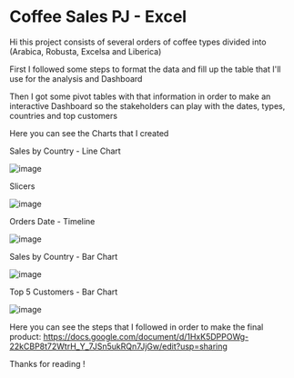 # Coffee Sales PJ - Excel

Hi this project consists of several orders of coffee types divided into (Arabica, Robusta, Excelsa and Liberica)

First I followed some steps to format the data and fill up the table that I'll use for the analysis and Dashboard

Then I got some pivot tables with that information in order to make an interactive Dashboard so the stakeholders can play with the dates, types, countries and top customers

Here you can see the Charts that I created


Sales by Country - Line Chart

![image](https://github.com/NicoGit333/Coffee-Sales-PJ---Excel/assets/109071671/59d6b94b-b197-4f90-9a6a-38f3f6ba80c5)


Slicers

![image](https://github.com/NicoGit333/Coffee-Sales-PJ---Excel/assets/109071671/05c697e7-f5fd-4f97-a041-83533cd4287c)


Orders Date - Timeline

![image](https://github.com/NicoGit333/Coffee-Sales-PJ---Excel/assets/109071671/25299635-d771-4017-8c34-b4d3b464670f)


Sales by Country - Bar Chart

![image](https://github.com/NicoGit333/Coffee-Sales-PJ---Excel/assets/109071671/9a850b86-b6f3-478c-b7c3-185d2e12df31)


Top 5 Customers - Bar Chart

![image](https://github.com/NicoGit333/Coffee-Sales-PJ---Excel/assets/109071671/8901c5cc-e94a-4952-b83c-07e607f34501)





Here you can see the steps that I followed in order to make the final product: https://docs.google.com/document/d/1HxK5DPPOWg-22kCBP8t72WtrH_Y_7JSn5ukRQn7JjGw/edit?usp=sharing


Thanks for reading !
